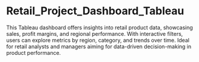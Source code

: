 # Retail_Project_Dashboard_Tableau
This Tableau dashboard offers insights into retail product data, showcasing sales, profit margins, and regional performance. With interactive filters, users can explore metrics by region, category, and trends over time. Ideal for retail analysts and managers aiming for data-driven decision-making in product performance.
